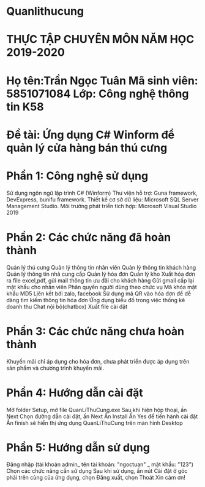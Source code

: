 # Quanlithucung
# THỰC TẬP CHUYÊN MÔN NĂM HỌC 2019-2020
# Họ tên:Trần Ngọc Tuân Mã sinh viên: 5851071084 Lớp: Công nghệ thông tin K58

# Đề tài:  Ứng dụng C# Winform để quản lý cửa hàng bán thú cưng
# Phần 1: Công nghệ sử dụng
Sử dụng ngôn ngữ lập trình C# (Winform)
Thư viện hỗ trợ: Guna framework, DevExpress, bunifu framework.
Thiết kế cơ sở dữ liệu: Microsoft SQL Server Management Studio.
Môi trường phát triển tích hợp: Microsoft Visual Studio 2019
# Phần 2: Các chức năng đã hoàn thành
Quản lý thú cưng
Quản lý thông tin nhân viên
Quản lý thông tin khách hàng
Quản lý thông tin nhà cung cấp
Quản lý hóa đơn
Quản lý kho
Xuất hóa đơn ra file excel,pdf, gửi mail thông tin ưu đãi cho khách hàng
Gửi gmail cấp lại mật khẩu cho nhân viên 
Phân quyền người dùng theo chức vụ
Mã khóa mật khẩu MD5
Liên kết bới zalo, facebook
Sử dụng mã QR vào hóa đơn để dễ dàng tìm kiếm thông tin hóa đơn
Ứng dụng biểu đồ trong việc thống kê doanh thu
Chat nội bộ(chatbox)
Xuất file cài đặt
# Phần 3: Các chức năng chưa hoàn thành
Khuyến mãi chỉ áp dụng cho hóa đơn, chưa phát triển được áp dụng trên sản phẩm và chương trình khuyến mãi.
# Phần 4: Hướng dẫn cài đặt
Mở folder Setup, mở file QuanLiThuCung.exe
Sau khi hiện hộp thoại, ấn Next
Chọn đường dẫn cài đặt, ấn Next
Ấn Install
Ấn Yes để tiến hành cài đặt
Ấn finish sẽ hiển thị ứng dụng QuanLiThuCung trên màn hình Desktop
# Phần 5: Hướng dẫn sử dụng
Đăng nhập (tài khoản admin_ tên tài khoản: "ngoctuan" _ mật khẩu: "123")
Chọn các chức năng cần sử dụng
Sau khi sử dụng, ấn nút Cài đặt ở góc phải trên cùng của ứng dụng, chọn Đăng xuất, chọn Thoát
Xin cám ơn!
